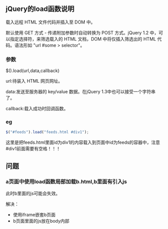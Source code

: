 ## jQuery的load函数说明
载入远程 HTML 文件代码并插入至 DOM 中。

默认使用 GET 方式 - 传递附加参数时自动转换为 POST 方式。jQuery 1.2 中，可以指定选择符，来筛选载入的 HTML 文档，DOM 中将仅插入筛选出的 HTML 代码。语法形如 "url #some > selector"。


### 参数
$().load(url,data,callback)

url:待装入 HTML 网页网址。

data:发送至服务器的 key/value 数据。在jQuery 1.3中也可以接受一个字符串了。

callback:载入成功时回调函数。

### eg
```javascript
$("#feeds").load("feeds.html #div1");
```
这里是把feeds.html里面id为div1的内容载入到页面中id为feeds的容器中，注意#div1前面需要有空格！！！


## 问题

###  a页面中使用load函数局部加载b.html,b里面有引入js
此时b里面的js可能会失效。

解决：
- 使用iframe嵌套b页面
- b页面里面的js放在body内部